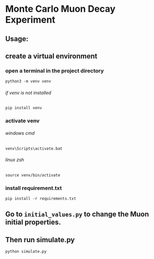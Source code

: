 Monte Carlo Muon Decay Experiment
===
Usage:
---
## create a virtual environment
### open a terminal in the project directory
```python3 -m venv venv```
###### if venv is not installed
```pip install venv```
### activate venv
###### windows cmd
```venv\Scripts\activate.bat```
###### linux zsh
```source venv/bin/activate```
### install requirement.txt
```pip install -r requirements.txt```
## Go to ```initial_values.py``` to change the Muon initial properties. 
## Then run simulate.py
```python simulate.py```